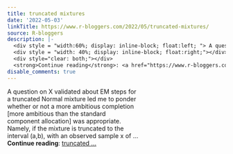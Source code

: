 ```yaml
---
title: truncated mixtures
date: '2022-05-03'
linkTitle: https://www.r-bloggers.com/2022/05/truncated-mixtures/
source: R-bloggers
description: |-
  <div style = "width:60%; display: inline-block; float:left; "> A question on X validated about EM steps for a truncated Normal mixture led me to ponder whether or not a more ambitious completion [more ambitious than the standard component allocation] was appropriate. Namely, if the mixture is truncated to the interval (a,b), with an observed sample x of ...</div>
  <div style = "width: 40%; display: inline-block; float:right;"></div>
  <div style="clear: both;"></div>
  <strong>Continue reading</strong>: <a href="https://www.r-bloggers.com/2022/05/truncated-mixtures/">truncated ...
disable_comments: true
---
```

<div style = "width:60%; display: inline-block; float:left; "> A question on X validated about EM steps for a truncated Normal mixture led me to ponder whether or not a more ambitious completion [more ambitious than the standard component allocation] was appropriate. Namely, if the mixture is truncated to the interval (a,b), with an observed sample x of ...</div>
<div style = "width: 40%; display: inline-block; float:right;"></div>
<div style="clear: both;"></div>
<strong>Continue reading</strong>: <a href="https://www.r-bloggers.com/2022/05/truncated-mixtures/">truncated ...